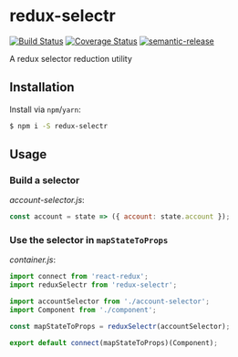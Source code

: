 # redux-selectr

[![Build Status](https://travis-ci.org/hvolschenk/redux-selectr.svg?branch=master)](https://travis-ci.org/hvolschenk/redux-selectr)
[![Coverage Status](https://coveralls.io/repos/github/hvolschenk/redux-selectr/badge.svg?branch=master)](https://coveralls.io/github/hvolschenk/redux-selectr?branch=master)
[![semantic-release](https://img.shields.io/badge/%20%20%F0%9F%93%A6%F0%9F%9A%80-semantic--release-e10079.svg)](https://github.com/semantic-release/semantic-release)

A redux selector reduction utility

## Installation

Install via `npm`/`yarn`:

```sh
$ npm i -S redux-selectr
```

## Usage

### Build a selector

_account-selector.js_:

```js
const account = state => ({ account: state.account });
```

### Use the selector in `mapStateToProps`

_container.js_:

```js
import connect from 'react-redux';
import reduxSelectr from 'redux-selectr';

import accountSelector from './account-selector';
import Component from './component';

const mapStateToProps = reduxSelectr(accountSelector);

export default connect(mapStateToProps)(Component);
```
